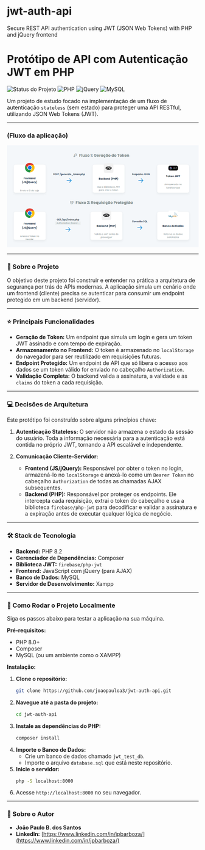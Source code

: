 # jwt-auth-api
Secure REST API authentication using JWT (JSON Web Tokens) with PHP and jQuery frontend
# Protótipo de API com Autenticação JWT em PHP

![Status do Projeto](https://img.shields.io/badge/status-em%20desenvolvimento-yellow)
![PHP](https://img.shields.io/badge/PHP-8.2-blue?logo=php)
![jQuery](https://img.shields.io/badge/jQuery-3.7-blue?logo=jquery)
![MySQL](https://img.shields.io/badge/MySQL-8.0-orange?logo=mysql)

Um projeto de estudo focado na implementação de um fluxo de autenticação `stateless` (sem estado) para proteger uma API RESTful, utilizando JSON Web Tokens (JWT).

---

### (Fluxo da aplicação)

![Diagrama do fluxo do projeto](https://raw.githubusercontent.com/joaopauloa3/jwt-auth-api/refs/heads/main/image.png)

---

### 🎯 Sobre o Projeto

O objetivo deste projeto foi construir e entender na prática a arquitetura de segurança por trás de APIs modernas. A aplicação simula um cenário onde um frontend (cliente) precisa se autenticar para consumir um endpoint protegido em um backend (servidor).

---

### ⭐ Principais Funcionalidades

* **Geração de Token:** Um endpoint que simula um login e gera um token JWT assinado e com tempo de expiração.
* **Armazenamento no Frontend:** O token é armazenado no `localStorage` do navegador para ser reutilizado em requisições futuras.
* **Endpoint Protegido:** Um endpoint de API que só libera o acesso aos dados se um token válido for enviado no cabeçalho `Authorization`.
* **Validação Completa:** O backend valida a assinatura, a validade e as `claims` do token a cada requisição.

---

### 💻 Decisões de Arquitetura

Este protótipo foi construído sobre alguns princípios chave:

1.  **Autenticação Stateless:** O servidor não armazena o estado da sessão do usuário. Toda a informação necessária para a autenticação está contida no próprio JWT, tornando a API escalável e independente.

2.  **Comunicação Cliente-Servidor:**
    * **Frontend (JS/jQuery):** Responsável por obter o token no login, armazená-lo no `localStorage` e anexá-lo como um `Bearer Token` no cabeçalho `Authorization` de todas as chamadas AJAX subsequentes.
    * **Backend (PHP):** Responsável por proteger os endpoints. Ele intercepta cada requisição, extrai o token do cabeçalho e usa a biblioteca `firebase/php-jwt` para decodificar e validar a assinatura e a expiração antes de executar qualquer lógica de negócio.

---

### 🛠️ Stack de Tecnologia

* **Backend:** PHP 8.2
* **Gerenciador de Dependências:** Composer
* **Biblioteca JWT:** `firebase/php-jwt`
* **Frontend:** JavaScript com jQuery (para AJAX)
* **Banco de Dados:** MySQL
* **Servidor de Desenvolvimento:** Xampp

---

### 🚀 Como Rodar o Projeto Localmente

Siga os passos abaixo para testar a aplicação na sua máquina.

**Pré-requisitos:**
* PHP 8.0+
* Composer
* MySQL (ou um ambiente como o XAMPP)

**Instalação:**

1.  **Clone o repositório:**
    ```bash
    git clone https://github.com/joaopauloa3/jwt-auth-api.git
    ```
2.  **Navegue até a pasta do projeto:**
    ```bash
    cd jwt-auth-api
    ```
3.  **Instale as dependências do PHP:**
    ```bash
    composer install
    ```
4.  **Importe o Banco de Dados:**
    * Crie um banco de dados chamado `jwt_test_db`.
    * Importe o arquivo `database.sql` que está neste repositório.
5.  **Inicie o servidor:**
    ```bash
    php -S localhost:8000
    ```
6.  Acesse `http://localhost:8000` no seu navegador.

---

### 🔗 Sobre o Autor

* **João Paulo B. dos Santos**
* **LinkedIn:** [https://www.linkedin.com/in/jpbarboza/](https://www.linkedin.com/in/jpbarboza/)

